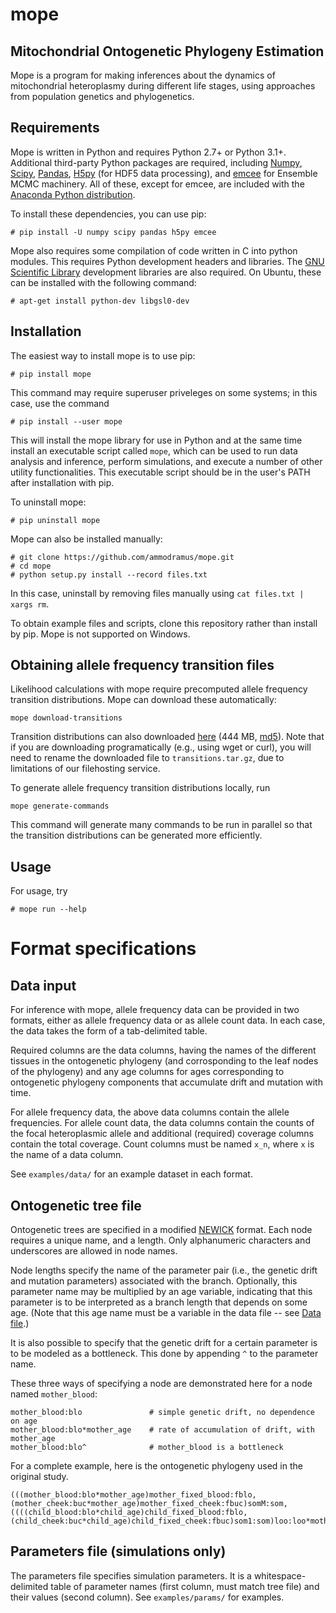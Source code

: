 mope
======

Mitochondrial Ontogenetic Phylogeny Estimation
-----------------------------------------------

Mope is a program for making inferences about the dynamics of mitochondrial
heteroplasmy during different life stages, using approaches from population
genetics and phylogenetics.


Requirements
--------------

Mope is written in Python and requires Python 2.7+ or Python 3.1+. Additional
third-party Python packages are required, including [Numpy](http://numpy.org),
[Scipy](http://scipy.org), [Pandas](http://pandas.pydata.org),
[H5py](http://h5py.org) (for HDF5 data processing), and
[emcee](http://dan.iel.fm/emcee/current/) for Ensemble MCMC machinery. All of
these, except for emcee, are included with the
[Anaconda Python distribution](https://www.anaconda.com/).

To install these dependencies, you can use pip:

```
# pip install -U numpy scipy pandas h5py emcee
```

Mope also requires some compilation of code written in C into python modules.
This requires Python development headers and libraries. The [GNU Scientific
Library](https://www.gnu.org/software/gsl/) development libraries are also
required. On Ubuntu, these can be installed with the following command:

```
# apt-get install python-dev libgsl0-dev
```

Installation
---------------

The easiest way to install mope is to use pip:

```
# pip install mope
```

This command may require superuser priveleges on some systems; in this case,
use the command

```
# pip install --user mope
```

This will install the mope library for use in Python and at the same time
install an executable script called `mope`, which can be used to run data
analysis and inference, perform simulations, and execute a number of other
utility functionalities. This executable script should be in the user's PATH
after installation with pip.

To uninstall mope:

```
# pip uninstall mope
```

Mope can also be installed manually:

```
# git clone https://github.com/ammodramus/mope.git
# cd mope
# python setup.py install --record files.txt
```

In this case, uninstall by removing files manually using `cat files.txt | xargs
rm`.

To obtain example files and scripts, clone this repository rather than install
by pip. Mope is not supported on Windows.

Obtaining allele frequency transition files
-----------------

Likelihood calculations with mope require precomputed allele frequency
transition distributions. Mope can download these automatically:

```
mope download-transitions
```

Transition distributions can also downloaded
[here](https://berkeley.box.com/shared/static/t0b8qqxlj6an2ndcj6bvie4g4fe5wa5a.gz)
(444 MB,
[md5](https://berkeley.box.com/shared/static/suu7mfgojd83obi2qkc7mtikpd6j2zd1.md5)).
Note that if you are downloading programatically (e.g., using wget or curl),
you will need to rename the downloaded file to `transitions.tar.gz`, due to
limitations of our filehosting service.

To generate allele frequency transition distributions locally, run

`mope generate-commands`

This command will generate many commands to be run in parallel so that the
transition distributions can be generated more efficiently.

Usage
--------------

For usage, try

```
# mope run --help
```

Format specifications
==============================

Data input
------------

For inference with mope, allele frequency data can be provided in two formats,
either as allele frequency data or as allele count data. In each case, the data
takes the form of a tab-delimited table.

Required columns are the data columns, having the names of the different
tissues in the ontogenetic phylogeny (and corrosponding to the leaf nodes of
the phylogeny) and any age columns for ages corresponding to ontogenetic
phylogeny components that accumulate drift and mutation with time.

For allele frequency data, the above data columns contain the allele
frequencies. For allele count data, the data columns contain the counts of the
focal heteroplasmic allele and additional (required) coverage columns contain
the total coverage. Count columns must be named `x_n`, where `x` is the name
of a data column.

See `examples/data/` for an example dataset in each format.

Ontogenetic tree file
-----------------------

Ontogenetic trees are specified in a modified
[NEWICK](https://en.wikipedia.org/wiki/Newick_format) format. Each node
requires a unique name, and a length. Only alphanumeric characters and
underscores are allowed in node names.

Node lengths specify the name of the parameter pair (i.e., the genetic drift
and mutation parameters) associated with the branch. Optionally, this parameter
name may be multiplied by an age variable, indicating that this parameter is to
be interpreted as a branch length that depends on some age. (Note that this age
name must be a variable in the data file -- see [Data file](#data-file).)

It is also possible to specify that the genetic drift for a certain parameter
is to be modeled as a bottleneck. This done by appending `^` to the parameter
name.

These three ways of specifying a node are demonstrated here for a node named
`mother_blood`:

```
mother_blood:blo               # simple genetic drift, no dependence on age
mother_blood:blo*mother_age    # rate of accumulation of drift, with mother_age
mother_blood:blo^              # mother_blood is a bottleneck
```

For a complete example, here is the ontogenetic phylogeny used in the original
study.

```
(((mother_blood:blo*mother_age)mother_fixed_blood:fblo,(mother_cheek:buc*mother_age)mother_fixed_cheek:fbuc)somM:som,((((child_blood:blo*child_age)child_fixed_blood:fblo,(child_cheek:buc*child_age)child_fixed_cheek:fbuc)som1:som)loo:loo*mother_birth_age)eoo:eoo)emb;
```

Parameters file (simulations only)
-----------------------------------

The parameters file specifies simulation parameters. It is a
whitespace-delimited table of parameter names (first column, must match tree
file) and their values (second column). See `examples/params/` for examples.
